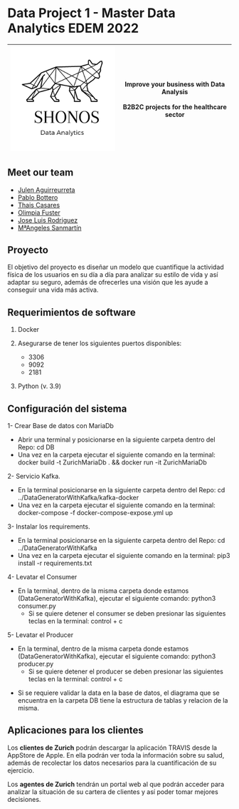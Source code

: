 # Data Project 1 - Master Data Analytics EDEM 2022

| ![](https://github.com/aloa04/dataproject-1/blob/main/media/logo_shonos.png?raw=true) | **Improve your business with Data Analysis**<br /><br />B2B2C projects for the healthcare sector |
| ------------------------------------------------------------ | :----------------------------------------------------------: |

## Meet our team

- [Julen Aguirreurreta](https://github.com/juagvi)
- [Pablo Bottero](https://github.com/aloa04)
- [Thais Casares](https://github.com/thais1987)
- [Olimpia Fuster](https://github.com/olimpiaf99)
- [Jose Luis Rodriguez](https://github.com/joselra98)
- [MªAngeles Sanmartín](https://github.com/mac-sanmartin)



## Proyecto

El objetivo del proyecto es diseñar un modelo que cuantifique la actividad física de los usuarios en su día a día para analizar su estilo de vida y así adaptar su seguro, además de ofrecerles una visión que les ayude a conseguir una vida más activa.

## Requerimientos de software
1. Docker

2. Asegurarse de tener los siguientes puertos disponibles: 
   - 3306
   - 9092
   - 2181
3. Python (v. 3.9)

## Configuración del sistema

1- Crear Base de datos con MariaDb
 - Abrir una terminal y posicionarse en la siguiente carpeta dentro del Repo: cd DB
 - Una vez en la carpeta ejecutar el siguiente comando en la terminal: docker build -t ZurichMariaDb . && docker run -it ZurichMariaDb

2- Servicio Kafka.
 - En la terminal posicionarse en la siguiente carpeta dentro del Repo: cd ../DataGeneratorWithKafka/kafka-docker
 - Una vez en la carpeta ejecutar el siguiente comando en la terminal: docker-compose -f docker-compose-expose.yml up

3- Instalar los requirements.
 - En la terminal posicionarse en la siguiente carpeta dentro del Repo: cd ../DataGeneratorWithKafka
 - Una vez en la carpeta ejecutar el siguiente comando en la terminal: pip3 install -r requirements.txt

4- Levatar el Consumer
 - En la terminal, dentro de la misma carpeta donde estamos (DataGeneratorWithKafka), ejecutar el siguiente comando: python3 consumer.py
   * Si se quiere detener el consumer se deben presionar las siguientes teclas en la terminal: control + c

5- Levatar el Producer
 - En la terminal, dentro de la misma carpeta donde estamos (DataGeneratorWithKafka), ejecutar el siguiente comando: python3 producer.py
   * Si se quiere detener el producer se deben presionar las siguientes teclas en la terminal: control + c

* Si se requiere validar la data en la base de datos, el diagrama que se encuentra en la carpeta DB tiene la estructura de tablas y relacion de la misma.

## Aplicaciones para los clientes

Los **clientes de Zurich** podrán descargar la aplicación TRAVIS desde la AppStore de Apple. En ella podrán ver toda la información sobre su salud, además de recolectar los datos necesarios para la cuantificación de su ejercicio.

Los **agentes de Zurich** tendrán un portal web al que podrán acceder para analizar la situación de su cartera de clientes y así poder tomar mejores decisiones. 

